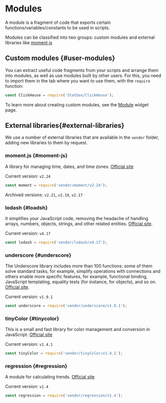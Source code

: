
# Modules

A module is a fragment of code that exports certain functions/variables/constants to be used in scripts.

Modules can be classified into two groups: custom modules and external libraries like [moment.js](https://momentjs.com)

## Custom modules {#user-modules}

You can extract useful code fragments from your  scripts and arrange them into modules, as well as use modules built by
other users.
For this, you need to import them in the tab where you want to use them, with the `require` function:

```js
const ClickHouse = require('Statbox/ClickHouse');
```

To learn more about creating custom modules, see the [Module](widgets/module/index.md) widget page.

## External libraries{#external-libraries}

We use a number of external libraries that are available in the `vendor` folder, adding new libraries to them by request.

### moment.js {#moment-js}

A library for managing time, dates, and time zones.
[Official site](https://momentjs.com/)

Current version: `v2.24`

```js
const moment = require('vendor/moment/v2.24');
```

Archived versions: `v2.21`, `v2.19`, `v2.17`

### lodash {#loadsh}

It simplifies your JavaScript code, removing the headache of handling arrays, numbers, objects, strings, and other related entities. [Official site](https://lodash.com/).

Current version: `v4.17`

```js
const lodash = require('vendor/lodash/v4.17');
```

### underscore {#underscore}

The Underscore library includes more than 100 functions: some of them solve standard tasks, for example, simplify operations with
connections and others enable more specific features, for example, functional binding,
JavaScript templating, equality tests (for instance, for objects), and so on. [Official site](http://underscorejs.org/).

Current version: `v1.9.1`

```js
const underscore = require('vendor/underscore/v1.9.1');
```

### tinyColor {#tinycolor}

This is a small and fast library for color management and conversion in JavaScript. [Official site](https://bgrins.github.io/TinyColor/)

Current version: `v1.4.1`

```js
const tinyColor = require('vendor/tinyColor/v1.4.1');
```

### regression {#regression}

A module for calculating trends. [Official site](http://tom-alexander.github.io/regression-js/)

Current version: `v1.4`

```js
const regression = require('vendor/regression/v1.4');
```
